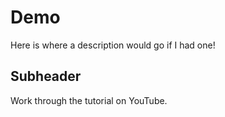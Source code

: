 # Demo

Here is where a description would go if I had one!


## Subheader

Work through the tutorial on YouTube.
